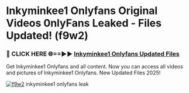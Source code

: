 # Inkyminkee1 Onlyfans Original Videos 0nlyFans Leaked - Files Updated! (f9w2)

<h3>🔴 CLICK HERE 🌐==►► <a href="https://tinyurl.com/2wckxsce" rel="nofollow">Inkyminkee1 Onlyfans Updated Files</a></h3>

Get Inkyminkee1 Onlyfans and all content. Now you can access all videos and pictures of Inkyminkee1 Onlyfans. New Updated Files 2025!

[![f9w2](https://i.imgur.com/AFduVYN.gif)](https://tinyurl.com/2wckxsce)
inkyminkee1 onlyfans leak